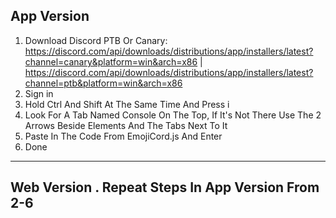 App Version
-----------
1. Download Discord PTB Or Canary: https://discord.com/api/downloads/distributions/app/installers/latest?channel=canary&platform=win&arch=x86 | https://discord.com/api/downloads/distributions/app/installers/latest?channel=ptb&platform=win&arch=x86
2. Sign in
3. Hold Ctrl And Shift At The Same Time And Press i
4. Look For A Tab Named Console On The Top, If It's Not There Use The 2 Arrows Beside Elements And The Tabs Next To It
5. Paste In The Code From EmojiCord.js And Enter
6. Done
-----------
Web Version
. Repeat Steps In App Version From 2-6
-----------
